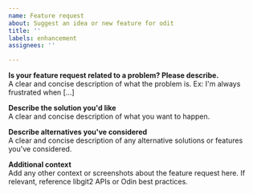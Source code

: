 ```yaml
---
name: Feature request
about: Suggest an idea or new feature for odit
title: ''
labels: enhancement
assignees: ''

---
```


**Is your feature request related to a problem? Please describe.**  
A clear and concise description of what the problem is. Ex: I'm always frustrated when [...]

**Describe the solution you'd like**  
A clear and concise description of what you want to happen.

**Describe alternatives you've considered**  
A clear and concise description of any alternative solutions or features you've considered.

**Additional context**  
Add any other context or screenshots about the feature request here. If relevant, reference libgit2 APIs or Odin best practices.
